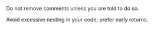 Do not remove comments unless you are told to do so.

Avoid excessive nesting in your code; prefer early returns.
